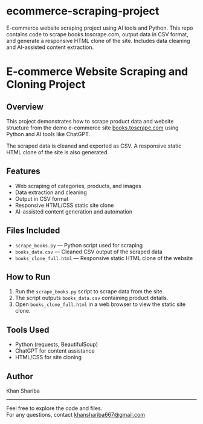 # ecommerce-scraping-project
E-commerce website scraping project using AI tools and Python. This repo contains code to scrape books.toscrape.com, output data in CSV format, and generate a responsive HTML clone of the site. Includes data cleaning and AI-assisted content extraction.
# E-commerce Website Scraping and Cloning Project

## Overview
This project demonstrates how to scrape product data and website structure from the demo e-commerce site [books.toscrape.com](http://books.toscrape.com) using Python and AI tools like ChatGPT. 

The scraped data is cleaned and exported as CSV. A responsive static HTML clone of the site is also generated.

## Features
- Web scraping of categories, products, and images
- Data extraction and cleaning
- Output in CSV format
- Responsive HTML/CSS static site clone
- AI-assisted content generation and automation

## Files Included
- `scrape_books.py` — Python script used for scraping
- `books_data.csv` — Cleaned CSV output of the scraped data
- `books_clone_full.html` — Responsive static HTML clone of the website

## How to Run
1. Run the `scrape_books.py` script to scrape data from the site.
2. The script outputs `books_data.csv` containing product details.
3. Open `books_clone_full.html` in a web browser to view the static site clone.

## Tools Used
- Python (requests, BeautifulSoup)
- ChatGPT for content assistance
- HTML/CSS for site cloning

## Author
Khan Shariba

---

Feel free to explore the code and files.  
For any questions, contact khanshariba667@gmail.com
